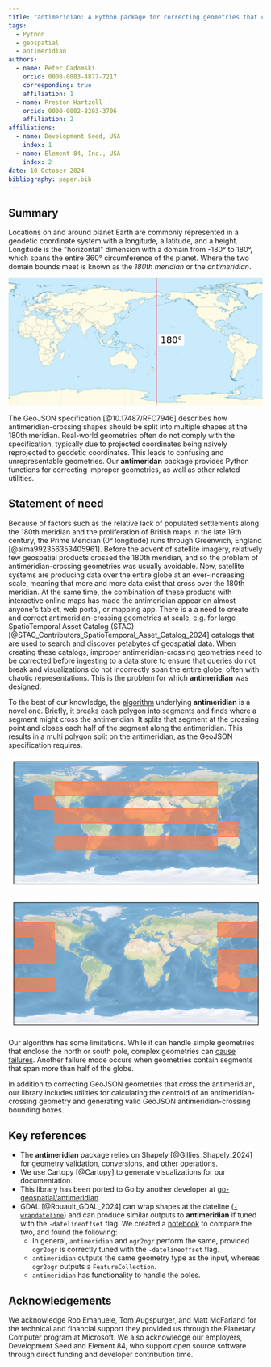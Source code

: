 ```yaml
---
title: "antimeridian: A Python package for correcting geometries that cross the 180th meridian"
tags:
  - Python
  - geospatial
  - antimeridian
authors:
  - name: Peter Gadomski
    orcid: 0000-0003-4877-7217
    corresponding: true
    affiliation: 1
  - name: Preston Hartzell
    orcid: 0000-0002-8293-3706
    affiliation: 2
affiliations:
  - name: Development Seed, USA
    index: 1
  - name: Element 84, Inc., USA
    index: 2
date: 10 October 2024
bibliography: paper.bib
---
```


## Summary

Locations on and around planet Earth are commonly represented in a geodetic coordinate system with a longitude, a latitude, and a height.
Longitude is the "horizontal" dimension with a domain from -180° to 180°, which spans the entire 360° circumference of the planet. Where the two domain bounds meet is known as the _180th meridian_ or the _antimeridian_.

![Earth map centered on the Pacific ocean, with the 180th meridian highlighted.](./img/antimeridian.jpg)

The GeoJSON specification [@10.17487/RFC7946] describes how antimeridian-crossing shapes should be split into multiple shapes at the 180th meridian.
Real-world geometries often do not comply with the specification, typically due to projected coordinates being naively reprojected to geodetic coordinates.
This leads to confusing and unrepresentable geometries.
Our **antimeridan** package provides Python functions for correcting improper geometries, as well as other related utilities.

## Statement of need

Because of factors such as the relative lack of populated settlements along the 180th meridian and the proliferation of British maps in the late 19th century, the Prime Meridian (0° longitude) runs through Greenwich, England [@alma992356353405961].
Before the advent of satellite imagery, relatively few geospatial products crossed the 180th meridian, and so the problem of antimeridian-crossing geometries was usually avoidable.
Now, satellite systems are producing data over the entire globe at an ever-increasing scale, meaning that more and more data exist that cross over the 180th meridian.
At the same time, the combination of these products with interactive online maps has made the antimeridian appear on almost anyone's tablet, web portal, or mapping app.
There is a a need to create and correct antimeridian-crossing geometries at scale, e.g. for large SpatioTemporal Asset Catalog (STAC) [@STAC_Contributors_SpatioTemporal_Asset_Catalog_2024] catalogs that are used to search and discover petabytes of geospatial data.
When creating these catalogs, improper antimeridian-crossing geometries need to be corrected before ingesting to a data store to ensure that queries do not break and visualizations do not incorrectly span the entire globe, often with chaotic representations.
This is the problem for which **antimeridian** was designed.

To the best of our knowledge, the [algorithm](https://antimeridian.readthedocs.io/en/stable/the-algorithm.html) underlying **antimeridian** is a novel one.
Briefly, it breaks each polygon into segments and finds where a segment might cross the antimeridian.
It splits that segment at the crossing point and closes each half of the segment along the antimeridian.
This results in a multi polygon split on the antimeridian, as the GeoJSON specification requires.

![A complex shape that has not been split on the antimeridian and incorrectly spans the globe](./img/complex-split-uncorrected.png)

![A complex shape correctly split at the antimeridian](./img/complex-split.png)

Our algorithm has some limitations.
While it can handle simple geometries that enclose the north or south pole, complex geometries can [cause failures](https://antimeridian.readthedocs.io/en/stable/failure-modes.html).
Another failure mode occurs when geometries contain segments that span more than half of the globe.

In addition to correcting GeoJSON geometries that cross the antimeridian, our library includes utilities for calculating the centroid of an antimeridian-crossing geometry and generating valid GeoJSON antimeridian-crossing bounding boxes.

## Key references

- The **antimeridian** package relies on Shapely [@Gillies_Shapely_2024] for geometry validation, conversions, and other operations.
- We use Cartopy [@Cartopy] to generate visualizations for our documentation.
- This library has been ported to Go by another developer at [go-geospatial/antimeridian](https://pkg.go.dev/github.com/go-geospatial/antimeridian).
- GDAL [@Rouault_GDAL_2024] can wrap shapes at the dateline ([`-wrapdateline`](https://gdal.org/en/latest/programs/ogr2ogr.html#cmdoption-ogr2ogr-wrapdateline)) and can produce similar outputs to **antimeridian** if tuned with the `-datelineoffset` flag.
  We created a [notebook](https://www.gadom.ski/antimeridian/v0.3.11/comparison/) to compare the two, and found the following:
  - In general, `antimeridian` and `ogr2ogr` perform the same, provided `ogr2ogr` is correctly tuned with the `-datelineoffset` flag.
  - `antimeridian` outputs the same geometry type as the input, whereas `ogr2ogr` outputs a `FeatureCollection`.
  - `antimeridian` has functionality to handle the poles.

## Acknowledgements

We acknowledge Rob Emanuele, Tom Augspurger, and Matt McFarland for the technical and financial support they provided us through the Planetary Computer program at Microsoft.
We also acknowledge our employers, Development Seed and Element 84, who support open source software through direct funding and developer contribution time.
